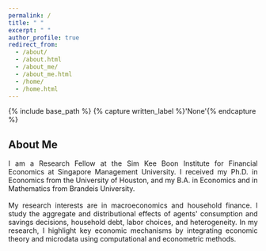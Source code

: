 ```yaml
---
permalink: /
title: " "
excerpt: " "
author_profile: true
redirect_from: 
  - /about/
  - /about.html
  - /about_me/
  - /about_me.html
  - /home/
  - /home.html
---
```


{% include base_path %}
{% capture written_label %}'None'{% endcapture %}

## About Me
<p style='text-align: justify;'>
I am a Research Fellow at the Sim Kee Boon Institute for Financial Economics at Singapore Management University. I received my Ph.D. in 
Economics from the University of Houston, and my B.A. in Economics and in Mathematics from Brandeis University. 
<br>
<br>
My research interests are in macroeconomics and household finance. I study the aggregate and distributional effects of agents' consumption 
and savings decisions, household debt, labor choices, and heterogeneity. In my research, I highlight key economic mechanisms by integrating 
economic theory and microdata using computational and econometric methods.
</p>
